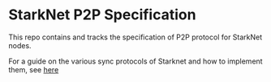 # StarkNet P2P Specification

This repo contains and tracks the specification of P2P protocol for StarkNet nodes.

For a guide on the various sync protocols of Starknet and how to implement them, see [here](./p2p/proto/sync/protocols.md)
